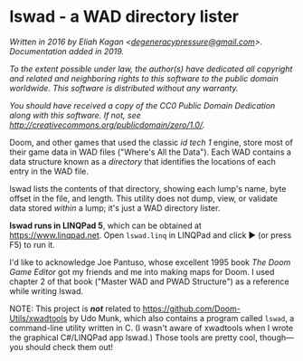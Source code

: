 # lswad - a WAD directory lister

*Written in 2016 by Eliah Kagan \<degeneracypressure@gmail.com\>. Documentation
added in 2019.*

*To the extent possible under law, the author(s) have dedicated all copyright
and related and neighboring rights to this software to the public domain
worldwide. This software is distributed without any warranty.*

*You should have received a copy of the CC0 Public Domain Dedication along with
this software. If not, see
<http://creativecommons.org/publicdomain/zero/1.0/>.*

Doom, and other games that used the classic *id tech 1* engine, store most of
their game data in WAD files ("Where's All the Data"). Each WAD contains a data
structure known as a *directory* that identifies the locations of each entry in
the WAD file.

lswad lists the contents of that directory, showing each lump's name, byte
offset in the file, and length. This utility does not dump, view, or validate
data stored *within* a lump; it's just a WAD directory lister.

**lswad runs in LINQPad 5**, which can be obtained at https://www.linqpad.net.
Open `lswad.linq` in LINQPad and click ▶ (or press F5) to run it.

I'd like to acknowledge Joe Pantuso, whose excellent 1995 book *The Doom Game
Editor* got my friends and me into making maps for Doom. I used chapter 2 of
that book ("Master WAD and PWAD Structure") as a reference while writing lswad.

NOTE: This project is ***not*** related to
https://github.com/Doom-Utils/xwadtools by Udo Munk, which also contains a
program called `lswad`, a command-line utility written in C. (I wasn't aware
of xwadtools when I wrote the graphical C#/LINQPad app lswad.) Those tools are
pretty cool, though—you should check them out!
